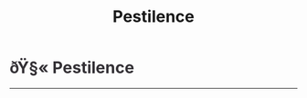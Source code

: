 ﻿---
lang: en-US
title: Pestilence
prev: Famine
next: RomanticRuthless
---

# <font color=#343136>ðŸ§« <b>Pestilence</b></font> <Badge text="Secondary" type="tip" vertical="middle"/>
---

